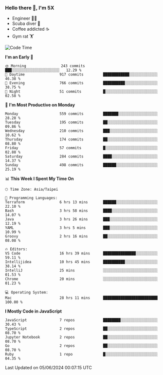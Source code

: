 ### Hello there 👋, I'm 5X

* Engineer 👨‍💻
* Scuba diver 🤿
* Coffee addicted ☕️
* Gym rat 🏋️

<!--START_SECTION:waka-->
![Code Time](http://img.shields.io/badge/Code%20Time-1%2C006%20hrs%2044%20mins-blue)

**I'm an Early 🐤** 

```text
🌞 Morning                243 commits         ███░░░░░░░░░░░░░░░░░░░░░░   12.29 % 
🌆 Daytime                917 commits         ████████████░░░░░░░░░░░░░   46.38 % 
🌃 Evening                766 commits         ██████████░░░░░░░░░░░░░░░   38.75 % 
🌙 Night                  51 commits          █░░░░░░░░░░░░░░░░░░░░░░░░   02.58 % 
```
📅 **I'm Most Productive on Monday** 

```text
Monday                   559 commits         ███████░░░░░░░░░░░░░░░░░░   28.28 % 
Tuesday                  195 commits         ██░░░░░░░░░░░░░░░░░░░░░░░   09.86 % 
Wednesday                210 commits         ███░░░░░░░░░░░░░░░░░░░░░░   10.62 % 
Thursday                 174 commits         ██░░░░░░░░░░░░░░░░░░░░░░░   08.80 % 
Friday                   57 commits          █░░░░░░░░░░░░░░░░░░░░░░░░   02.88 % 
Saturday                 284 commits         ████░░░░░░░░░░░░░░░░░░░░░   14.37 % 
Sunday                   498 commits         ██████░░░░░░░░░░░░░░░░░░░   25.19 % 
```


📊 **This Week I Spent My Time On** 

```text
🕑︎ Time Zone: Asia/Taipei

💬 Programming Languages: 
Terraform                6 hrs 13 mins       ██████░░░░░░░░░░░░░░░░░░░   22.10 % 
Bash                     3 hrs 58 mins       ████░░░░░░░░░░░░░░░░░░░░░   14.07 % 
Java                     3 hrs 26 mins       ███░░░░░░░░░░░░░░░░░░░░░░   12.19 % 
YAML                     3 hrs 5 mins        ███░░░░░░░░░░░░░░░░░░░░░░   10.99 % 
Groovy                   2 hrs 16 mins       ██░░░░░░░░░░░░░░░░░░░░░░░   08.08 % 

🔥 Editors: 
VS Code                  16 hrs 39 mins      ███████████████░░░░░░░░░░   59.11 % 
Intellijidea             10 hrs 45 mins      ██████████░░░░░░░░░░░░░░░   38.14 % 
IntelliJ                 25 mins             ░░░░░░░░░░░░░░░░░░░░░░░░░   01.53 % 
Chrome                   20 mins             ░░░░░░░░░░░░░░░░░░░░░░░░░   01.23 % 

💻 Operating System: 
Mac                      28 hrs 11 mins      █████████████████████████   100.00 % 
```

**I Mostly Code in JavaScript** 

```text
JavaScript               7 repos             ████████░░░░░░░░░░░░░░░░░   30.43 % 
TypeScript               2 repos             ██░░░░░░░░░░░░░░░░░░░░░░░   08.70 % 
Jupyter Notebook         2 repos             ██░░░░░░░░░░░░░░░░░░░░░░░   08.70 % 
Go                       2 repos             ██░░░░░░░░░░░░░░░░░░░░░░░   08.70 % 
Ruby                     1 repo              █░░░░░░░░░░░░░░░░░░░░░░░░   04.35 % 
```




 Last Updated on 05/06/2024 00:07:15 UTC
<!--END_SECTION:waka-->

